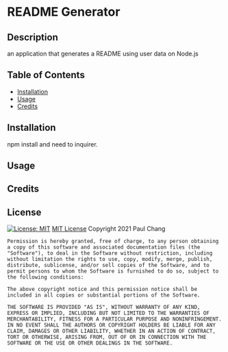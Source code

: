 # README Generator
  
  ## Description

  an application that generates a README using user data on Node.js

  ## Table of Contents
  
  
  * [Installation](#installation) 
  * [Usage](#usage) 
  * [Credits](#credits) 

  ## Installation

  npm install and need to inquirer.

  ## Usage 

  

  ## Credits

  

  ## License

  [![License: MIT](https://img.shields.io/badge/License-MIT-yellow.svg)](https://opensource.org/licenses/MIT)
  [MIT License](https://opensource.org/licenses/MIT)
  Copyright 2021 Paul Chang

    Permission is hereby granted, free of charge, to any person obtaining a copy of this software and associated documentation files (the "Software"), to deal in the Software without restriction, including without limitation the rights to use, copy, modify, merge, publish, distribute, sublicense, and/or sell copies of the Software, and to permit persons to whom the Software is furnished to do so, subject to the following conditions:
    
    The above copyright notice and this permission notice shall be included in all copies or substantial portions of the Software.
    
    THE SOFTWARE IS PROVIDED "AS IS", WITHOUT WARRANTY OF ANY KIND, EXPRESS OR IMPLIED, INCLUDING BUT NOT LIMITED TO THE WARRANTIES OF MERCHANTABILITY, FITNESS FOR A PARTICULAR PURPOSE AND NONINFRINGEMENT. IN NO EVENT SHALL THE AUTHORS OR COPYRIGHT HOLDERS BE LIABLE FOR ANY CLAIM, DAMAGES OR OTHER LIABILITY, WHETHER IN AN ACTION OF CONTRACT, TORT OR OTHERWISE, ARISING FROM, OUT OF OR IN CONNECTION WITH THE SOFTWARE OR THE USE OR OTHER DEALINGS IN THE SOFTWARE.
    
  